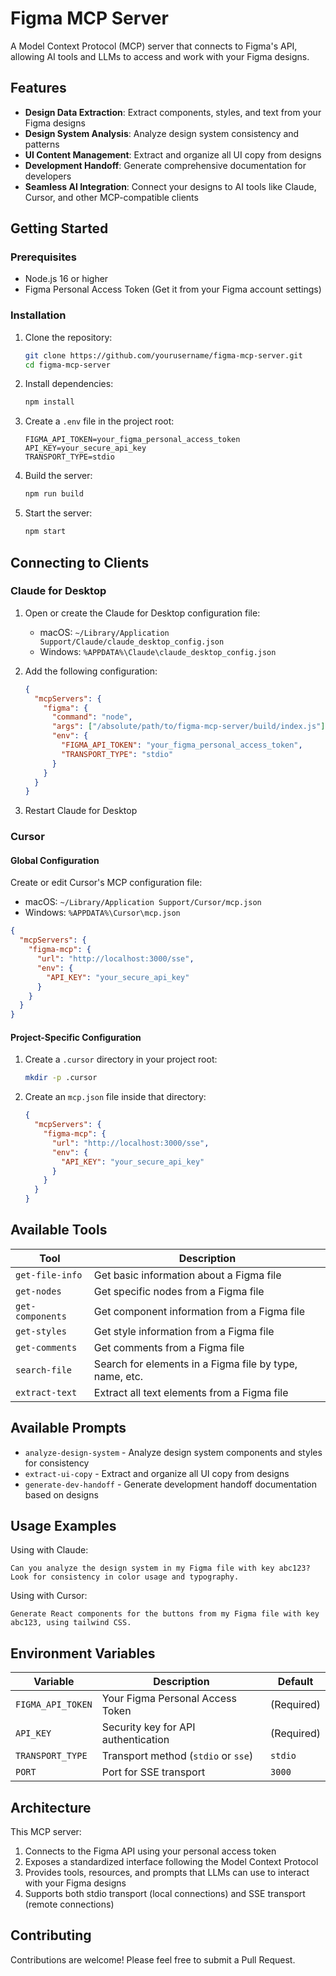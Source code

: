 # Figma MCP Server

A Model Context Protocol (MCP) server that connects to Figma's API, allowing AI tools and LLMs to access and work with your Figma designs.



## Features

- **Design Data Extraction**: Extract components, styles, and text from your Figma designs
- **Design System Analysis**: Analyze design system consistency and patterns
- **UI Content Management**: Extract and organize all UI copy from designs
- **Development Handoff**: Generate comprehensive documentation for developers
- **Seamless AI Integration**: Connect your designs to AI tools like Claude, Cursor, and other MCP-compatible clients

## Getting Started

### Prerequisites

- Node.js 16 or higher
- Figma Personal Access Token (Get it from your Figma account settings)

### Installation

1. Clone the repository:
   ```bash
   git clone https://github.com/yourusername/figma-mcp-server.git
   cd figma-mcp-server
   ```

2. Install dependencies:
   ```bash
   npm install
   ```

3. Create a `.env` file in the project root:
   ```
   FIGMA_API_TOKEN=your_figma_personal_access_token
   API_KEY=your_secure_api_key
   TRANSPORT_TYPE=stdio
   ```

4. Build the server:
   ```bash
   npm run build
   ```

5. Start the server:
   ```bash
   npm start
   ```



## Connecting to Clients

### Claude for Desktop

1. Open or create the Claude for Desktop configuration file:
   - macOS: `~/Library/Application Support/Claude/claude_desktop_config.json`
   - Windows: `%APPDATA%\Claude\claude_desktop_config.json`

2. Add the following configuration:
   ```json
   {
     "mcpServers": {
       "figma": {
         "command": "node",
         "args": ["/absolute/path/to/figma-mcp-server/build/index.js"],
         "env": {
           "FIGMA_API_TOKEN": "your_figma_personal_access_token",
           "TRANSPORT_TYPE": "stdio"
         }
       }
     }
   }
   ```

3. Restart Claude for Desktop

### Cursor

#### Global Configuration

Create or edit Cursor's MCP configuration file:
- macOS: `~/Library/Application Support/Cursor/mcp.json`
- Windows: `%APPDATA%\Cursor\mcp.json`

```json
{
  "mcpServers": {
    "figma-mcp": {
      "url": "http://localhost:3000/sse",
      "env": {
        "API_KEY": "your_secure_api_key"
      }
    }
  }
}
```

#### Project-Specific Configuration

1. Create a `.cursor` directory in your project root:
   ```bash
   mkdir -p .cursor
   ```

2. Create an `mcp.json` file inside that directory:
   ```json
   {
     "mcpServers": {
       "figma-mcp": {
         "url": "http://localhost:3000/sse",
         "env": {
           "API_KEY": "your_secure_api_key"
         }
       }
     }
   }
   ```

## Available Tools

| Tool | Description |
|------|-------------|
| `get-file-info` | Get basic information about a Figma file |
| `get-nodes` | Get specific nodes from a Figma file |
| `get-components` | Get component information from a Figma file |
| `get-styles` | Get style information from a Figma file |
| `get-comments` | Get comments from a Figma file |
| `search-file` | Search for elements in a Figma file by type, name, etc. |
| `extract-text` | Extract all text elements from a Figma file |



## Available Prompts

- `analyze-design-system` - Analyze design system components and styles for consistency
- `extract-ui-copy` - Extract and organize all UI copy from designs
- `generate-dev-handoff` - Generate development handoff documentation based on designs

## Usage Examples

Using with Claude:
```
Can you analyze the design system in my Figma file with key abc123? Look for consistency in color usage and typography.
```

Using with Cursor:
```
Generate React components for the buttons from my Figma file with key abc123, using tailwind CSS.
```

## Environment Variables

| Variable | Description | Default |
|----------|-------------|---------|
| `FIGMA_API_TOKEN` | Your Figma Personal Access Token | (Required) |
| `API_KEY` | Security key for API authentication | (Required) |
| `TRANSPORT_TYPE` | Transport method (`stdio` or `sse`) | `stdio` |
| `PORT` | Port for SSE transport | `3000` |

## Architecture

This MCP server:
1. Connects to the Figma API using your personal access token
2. Exposes a standardized interface following the Model Context Protocol
3. Provides tools, resources, and prompts that LLMs can use to interact with your Figma designs
4. Supports both stdio transport (local connections) and SSE transport (remote connections)

## Contributing

Contributions are welcome! Please feel free to submit a Pull Request.

